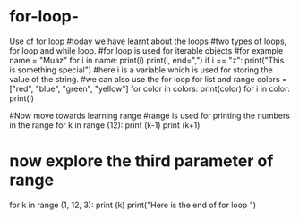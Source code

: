 # for-loop-
Use of for loop 
#today we have learnt about the loops
#two types of loops, for loop and while loop.
#for loop is used for iterable objects
#for example 
name = "Muaz"
for i in name:
  print(i)
  print(i, end=",")
  if i == "z":
    print("This is something special")
#here i is a variable which is used for storing the value of the string. 
#we can also use the for loop for list and range
colors = ["red", "blue", "green", "yellow"]
for color in colors:
  print(color)
  for i in color:
    print(i)

#Now move towards learning range
#range is used for printing the numbers in the range
for k in range (12):
  print (k-1)
  print (k+1)

# now explore the third parameter of range 
for k in range (1, 12, 3):
  print (k)
  print("Here is the end of for loop ")
